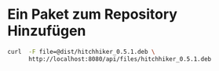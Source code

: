 # Ein Paket zum Repository Hinzufügen

```bash
curl  -F file=@dist/hitchhiker_0.5.1.deb \
      http://localhost:8080/api/files/hitchhiker_0.5.1.deb
```

